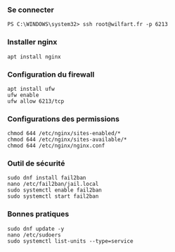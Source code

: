 ### Se connecter
```
PS C:\WINDOWS\system32> ssh root@wilfart.fr -p 6213
```

### Installer nginx
```
apt install nginx
```

### Configuration du firewall
```
apt install ufw
ufw enable
ufw allow 6213/tcp
```

### Configurations des permissions
```
chmod 644 /etc/nginx/sites-enabled/*
chmod 644 /etc/nginx/sites-available/*
chmod 644 /etc/nginx/nginx.conf
```
### Outil de sécurité
```
sudo dnf install fail2ban
nano /etc/fail2ban/jail.local
sudo systemctl enable fail2ban
sudo systemctl start fail2ban
```
### Bonnes pratiques 
```
sudo dnf update -y
nano /etc/sudoers
sudo systemctl list-units --type=service
```

